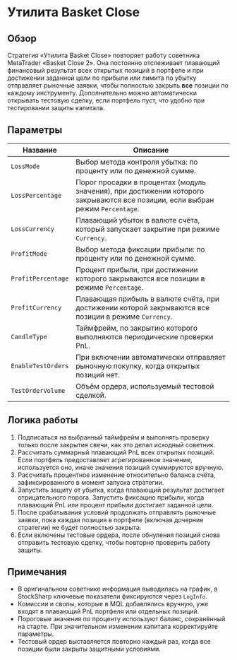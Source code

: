 # Утилита Basket Close

## Обзор
Стратегия «Утилита Basket Close» повторяет работу советника MetaTrader «Basket Close 2». Она постоянно отслеживает плавающий финансовый результат всех открытых позиций в портфеле и при достижении заданной цели по прибыли или лимита по убытку отправляет рыночные заявки, чтобы полностью закрыть **все** позиции по каждому инструменту. Дополнительно можно автоматически открывать тестовую сделку, если портфель пуст, что удобно при тестировании защиты капитала.

## Параметры
| Название | Описание |
| --- | --- |
| `LossMode` | Выбор метода контроля убытка: по проценту или по денежной сумме. |
| `LossPercentage` | Порог просадки в процентах (модуль значения), при достижении которого закрываются все позиции, если выбран режим `Percentage`. |
| `LossCurrency` | Плавающий убыток в валюте счёта, который запускает закрытие при режиме `Currency`. |
| `ProfitMode` | Выбор метода фиксации прибыли: по проценту или по денежной сумме. |
| `ProfitPercentage` | Процент прибыли, при достижении которого закрываются все позиции в режиме `Percentage`. |
| `ProfitCurrency` | Плавающая прибыль в валюте счёта, при достижении которой закрываются все позиции в режиме `Currency`. |
| `CandleType` | Таймфрейм, по закрытию которого выполняются периодические проверки PnL. |
| `EnableTestOrders` | При включении автоматически отправляет рыночную покупку, когда открытых позиций нет. |
| `TestOrderVolume` | Объём ордера, используемый тестовой сделкой. |

## Логика работы
1. Подписаться на выбранный таймфрейм и выполнять проверку только после закрытия свечи, как это делал исходный советник.
2. Рассчитать суммарный плавающий PnL всех открытых позиций. Если портфель предоставляет агрегированное значение, используется оно, иначе значения позиций суммируются вручную.
3. Рассчитать процентное изменение относительно баланса счёта, зафиксированного в момент запуска стратегии.
4. Запустить защиту от убытка, когда плавающий результат достигает отрицательного порога. Запустить фиксацию прибыли, когда плавающий PnL или процент прибыли достигает заданной цели.
5. После срабатывания условий продолжать отправлять рыночные заявки, пока каждая позиция в портфеле (включая дочерние стратегии) не будет полностью закрыта.
6. Если включены тестовые ордера, после обнуления позиций снова отправить тестовую сделку, чтобы повторно проверить работу защиты.

## Примечания
- В оригинальном советнике информация выводилась на график, в StockSharp ключевые показатели фиксируются через `LogInfo`.
- Комиссии и свопы, которые в MQL добавлялись вручную, уже входят в плавающий PnL портфеля или отдельных позиций.
- Пороговые значения по проценту используют баланс, сохранённый на старте. При значительном изменении капитала корректируйте параметры.
- Тестовый ордер выставляется повторно каждый раз, когда все позиции были закрыты защитными условиями.
